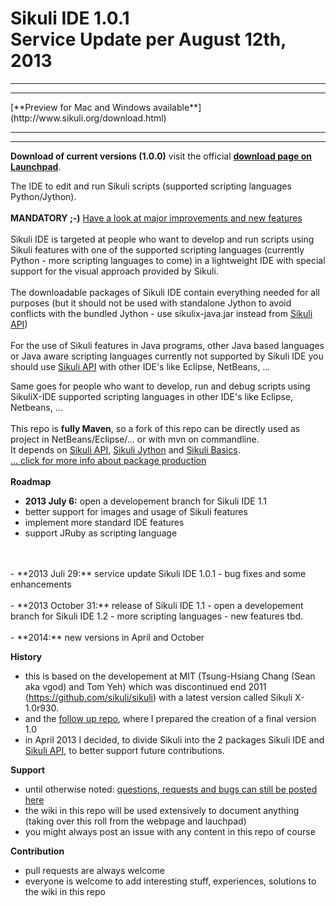 Sikuli IDE 1.0.1<br />Service Update per August 12th, 2013
===========
<hr /><hr />
[**Preview for Mac and Windows available**](http://www.sikuli.org/download.html)
<hr /><hr />

**Download of current versions (1.0.0)** visit the official [**download page on Launchpad**](https://launchpad.net/sikuli/+download).<br />

The IDE to edit and run Sikuli scripts (supported scripting languages Python/Jython).
<br /><br />
**MANDATORY ;-)** [Have a look at major improvements and new features](https://github.com/RaiMan/SikuliX-IDE/wiki/Release-Notes-IDE)
<br /><br />
Sikuli IDE is targeted at people who want to develop and run scripts using Sikuli features with one of the supported scripting languages (currently Python - more scripting languages to come) in a lightweight IDE with special support for the visual approach provided by Sikuli.
<br /><br />
The downloadable packages of Sikuli IDE contain everything needed for all purposes (but it should not be used with standalone Jython to avoid conflicts with the bundled Jython - use sikulix-java.jar instead from [Sikuli API](https://github.com/RaiMan/SikuliX-API))
<br /><br />
For the use of Sikuli features in Java programs, other Java based languages or Java aware scripting languages currently not supported by Sikuli IDE you should use [Sikuli API](https://github.com/RaiMan/SikuliX-API) with other IDE's like Eclipse, NetBeans, ...

Same goes for people who want to develop, run and debug scripts using SikuliX-IDE supported scripting languages in other IDE's like Eclipse, Netbeans, ...
<br /><br />
This repo is **fully Maven**, so a fork of this repo can be directly used as project in NetBeans/Eclipse/... or with mvn on commandline. <br />
It depends on [Sikuli API](https://github.com/RaiMan/SikuliX-API), [Sikuli Jython](https://github.com/RaiMan/SikuliX-Jython) and [Sikuli Basics](https://github.com/RaiMan/SikuliX-Basics).<br />
[... click for more info about package production](https://github.com/RaiMan/SikuliX-IDE/wiki/Maven-support)
<br /><br />
**Roadmap**
 - **2013 July 6:** open a developement branch for Sikuli IDE 1.1
  - better support for images and usage of Sikuli features
  - implement more standard IDE features
  - support JRuby as scripting language
<br />
<br />
 - **2013 Juli 29:** service update Sikuli IDE 1.0.1
  - bug fixes and some enhancements
<br />
<br />
 - **2013 October 31:** release of Sikuli IDE 1.1
  - open a developement branch for Sikuli IDE 1.2
  - more scripting languages
  - new features tbd.
<br />
<br />
 - **2014:** new versions in April and October

**History**
 - this is based on the developement at MIT (Tsung-Hsiang Chang (Sean aka vgod) and Tom Yeh) which was discontinued end 2011 (https://github.com/sikuli/sikuli) with a latest version called Sikuli X-1.0r930.
 - and the [follow up repo](https://github.com/RaiMan/Sikuli12.11), where I prepared the creation of a final version 1.0
 - in April 2013 I decided, to divide Sikuli into the 2 packages Sikuli IDE and [Sikuli API](https://github.com/RaiMan/SikuliX-API), to better support future contributions.

**Support**
 - until otherwise noted: [questions, requests and bugs can still be posted here](https://answers.launchpad.net/sikuli)
 - the wiki in this repo will be used extensively to document anything (taking over this roll from the webpage and lauchpad)
 - you might always post an issue with any content in this repo of course

**Contribution**
 - pull requests are always welcome
 - everyone is welcome to add interesting stuff, experiences, solutions to the wiki in this repo
